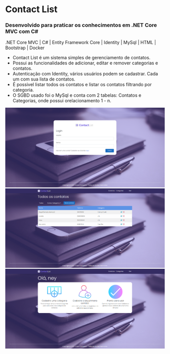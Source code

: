 # Contact List
### Desenvolvido para praticar os conhecimentos em .NET Core MVC com C#
.NET Core MVC | C# | Entity Framework Core | Identity | MySql | HTML | Bootstrap | Docker

* Contact List é um sistema simples de gerenciamento de contatos.
* Possui as funcionalidades de adicionar, editar e remover categorias e contatos.
* Autenticação com Identity, vários usuários podem se cadastrar. Cada um com sua lista de contatos.
* É possivel listar todos os contatos e listar os contatos filtrando por categoria.
* O SGBD usado foi o MySql e conta com 2 tabelas: Contatos e Categorias, onde possui orelacionamento 1 - n.

<img src="ContactList/wwwroot/images/print-LoginRegister.png">
<img src="ContactList/wwwroot/images/print-Contatos.png">
<img src="ContactList/wwwroot/images/print-home.png">

